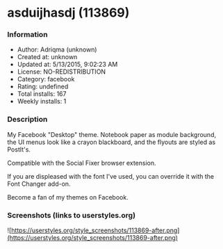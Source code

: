 # asduijhasdj (113869)

### Information
- Author: Adriqma (unknown)
- Created at: unknown
- Updated at: 5/13/2015, 9:02:23 AM
- License: NO-REDISTRIBUTION
- Category: facebook
- Rating: undefined
- Total installs: 167
- Weekly installs: 1


### Description
My Facebook "Desktop" theme. Notebook paper as module background, the UI menus look like a crayon blackboard, and the flyouts are styled as PostIt's. 

Compatible with the Social Fixer browser extension.

If you are displeased with the font I've used, you can override it with the Font Changer add-on.

Become a fan of my themes on Facebook.


### Screenshots (links to userstyles.org)
![https://userstyles.org/style_screenshots/113869-after.png](https://userstyles.org/style_screenshots/113869-after.png)


